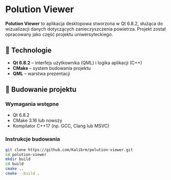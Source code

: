 # Polution Viewer

**Polution Viewer** to aplikacja desktopowa stworzona w Qt 6.8.2, służąca do wizualizacji danych dotyczących zanieczyszczenia powietrza. Projekt został opracowany jako część projektu uniwersyteckiego.

## 🧰 Technologie

- **Qt 6.8.2** – interfejs użytkownika (QML) i logika aplikacji (C++)
- **CMake** – system budowania projektu
- **QML** – warstwa prezentacji

## 🚀 Budowanie projektu

### Wymagania wstępne

- Qt 6.8.2
- CMake 3.16 lub nowszy
- Kompilator C++17 (np. GCC, Clang lub MSVC)

### Instrukcje budowania

```bash
git clone https://github.com/Kalibrm/polution-viewer.git
cd polution-viewer
mkdir build
cd build
cmake ..
cmake --build .
```

